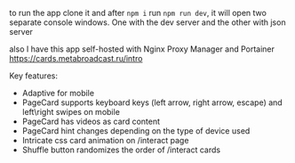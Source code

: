to run the app clone it and after ```npm i``` run ```npm run dev```, it will open two separate console windows. One with the dev server and the other with json server

also I have this app self-hosted with Nginx Proxy Manager and Portainer https://cards.metabroadcast.ru/intro

Key features:
- Adaptive for mobile
- PageCard supports keyboard keys (left arrow, right arrow, escape) and left\right swipes on mobile
- PageCard has videos as card content
- PageCard hint changes depending on the type of device used
- Intricate css card animation on /interact page
- Shuffle button randomizes the order of /interact cards
  
